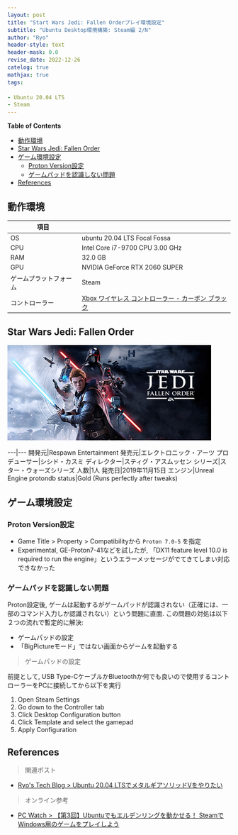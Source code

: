 ```yaml
---
layout: post
title: "Start Wars Jedi: Fallen Orderプレイ環境設定"
subtitle: "Ubuntu Desktop環境構築: Steam編 2/N"
author: "Ryo"
header-style: text
header-mask: 0.0
revise_date: 2022-12-26
catelog: true
mathjax: true
tags:

- Ubuntu 20.04 LTS
- Steam
---
```


**Table of Contents**
<!-- START doctoc generated TOC please keep comment here to allow auto update -->
<!-- DON'T EDIT THIS SECTION, INSTEAD RE-RUN doctoc TO UPDATE -->

- [動作環境](#%E5%8B%95%E4%BD%9C%E7%92%B0%E5%A2%83)
- [Star Wars Jedi: Fallen Order](#star-wars-jedi-fallen-order)
- [ゲーム環境設定](#%E3%82%B2%E3%83%BC%E3%83%A0%E7%92%B0%E5%A2%83%E8%A8%AD%E5%AE%9A)
  - [Proton Version設定](#proton-version%E8%A8%AD%E5%AE%9A)
  - [ゲームパッドを認識しない問題](#%E3%82%B2%E3%83%BC%E3%83%A0%E3%83%91%E3%83%83%E3%83%89%E3%82%92%E8%AA%8D%E8%AD%98%E3%81%97%E3%81%AA%E3%81%84%E5%95%8F%E9%A1%8C)
- [References](#references)

<!-- END doctoc generated TOC please keep comment here to allow auto update -->

## 動作環境

|項目||
|---|---| 	 
|OS |	ubuntu 20.04 LTS Focal Fossa|
|CPU| Intel Core i7-9700 CPU 3.00 GHz|
|RAM| 32.0 GB|
|GPU| NVIDIA GeForce RTX 2060 SUPER|
|ゲームプラットフォーム| Steam|
|コントローラー|[Xbox ワイヤレス コントローラー - カーボン ブラック](https://www.microsoft.com/ja-jp/d/xbox-%E3%83%AF%E3%82%A4%E3%83%A4%E3%83%AC%E3%82%B9-%E3%82%B3%E3%83%B3%E3%83%88%E3%83%AD%E3%83%BC%E3%83%A9%E3%83%BC/8xn59crbsqgz)|


## Star Wars Jedi: Fallen Order

<img src="https://github.com/ryonakimageserver/omorikaizuka/blob/master/20221226_FallOrder.jpg?raw=true">

---|---
開発元|Respawn Entertainment
発売元|エレクトロニック・アーツ
プロデューサー|シシド・カスミ
ディレクター|スティグ・アスムッセン
シリーズ|スター・ウォーズシリーズ
人数|1人
発売日|2019年11月15日
エンジン|Unreal Engine
protondb status|Gold (Runs perfectly after tweaks)



## ゲーム環境設定
### Proton Version設定

- Game Title > Property > Compatibilityから `Proton 7.0-5` を指定
- Experimental, GE-Proton7-41などを試したが, 「DX11 feature level 10.0 is required to run the engine」というエラーメッセージがでてきてしまい対応できなかった

### ゲームパッドを認識しない問題

Proton設定後, ゲームは起動するがゲームパッドが認識されない（正確には、一部のコマンド入力しか認識されない）という問題に直面. 
この問題の対処は以下２つの流れで暫定的に解決:

- ゲームパッドの設定
- 「BigPictureモード」ではない画面からゲームを起動する


> ゲームパッドの設定

前提として, USB Type-CケーブルかBluetoothか何でも良いので使用するコントローラーをPCに接続してから以下を実行

1. Open Steam Settings
2. Go down to the Controller tab
3. Click Desktop Configuration button
4. Click Template and select the gamepad
5. Apply Configuration


## References

> 関連ポスト

- [Ryo's Tech Blog > Ubuntu 20.04 LTSでメタルギアソリッドVをやりたい](https://ryonakagami.github.io/2022/01/27/ubuntu-steam-setup/)

> オンライン参考

- [PC Watch > 【第3回】Ubuntuでもエルデンリングを動かせる！ SteamでWindows用のゲームをプレイしよう](https://pc.watch.impress.co.jp/docs/column/ubuntu/1409524.html)